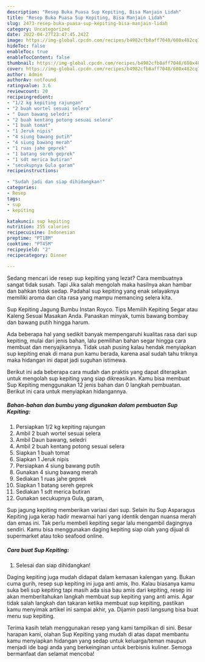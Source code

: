 ```yaml
---
description: "Resep Buka Puasa Sup Kepiting, Bisa Manjain Lidah"
title: "Resep Buka Puasa Sup Kepiting, Bisa Manjain Lidah"
slug: 2473-resep-buka-puasa-sup-kepiting-bisa-manjain-lidah
category: Uncategorized
date: 2022-04-27T23:47:45.242Z
image: https://img-global.cpcdn.com/recipes/b4982cfb8aff7048/680x482cq70/sup-kepiting-foto-resep-utama.jpg
hideToc: false
enableToc: true
enableTocContent: false
thumbnail: https://img-global.cpcdn.com/recipes/b4982cfb8aff7048/680x482cq70/sup-kepiting-foto-resep-utama.jpg
cover: https://img-global.cpcdn.com/recipes/b4982cfb8aff7048/680x482cq70/sup-kepiting-foto-resep-utama.jpg
author: Admin
authorAv: notfound
ratingvalue: 3.6
reviewcount: 20
recipeingredient:
- "1/2 kg kepiting rajungan"
- "2 buah wortel sesuai selera"
- " Daun bawang seledri"
- "2 buah kentang potong sesuai selera"
- "1 buah tomat"
- "1 Jeruk nipis"
- "4 siung bawang putih"
- "4 siung bawang merah"
- "1 ruas jahe geprek"
- "1 batang sereh geprek"
- "1 sdt merica butiran"
- "secukupnya Gula garam"
recipeinstructions:

- "Sudah jadi dan siap dihidangkan!"
categories:
- Resep
tags:
- sup
- kepiting

katakunci: sup kepiting 
nutrition: 255 calories
recipecuisine: Indonesian
preptime: "PT18M"
cooktime: "PT45M"
recipeyield: "2"
recipecategory: Dinner

---
```



Sedang mencari ide resep sup kepiting yang lezat? Cara membuatnya sangat tidak susah. Tapi Jika salah mengolah maka hasilnya akan hambar dan bahkan tidak sedap. Padahal sup kepiting yang enak selayaknya memiliki aroma dan cita rasa yang mampu memancing selera kita.


Sup Kepiting Jagung Bumbu Instan Royco. Tips Memilih Kepiting Segar atau Kaleng Sesuai Masakan Anda. Panaskan minyak, tumis bawang bombay dan bawang putih hingga harum.

Ada beberapa hal yang sedikit banyak mempengaruhi kualitas rasa dari sup kepiting, mulai dari jenis bahan, lalu pemilihan bahan segar hingga cara membuat dan menyajikannya. Tidak usah pusing kalau hendak menyiapkan sup kepiting enak di mana pun kamu berada, karena asal sudah tahu triknya maka hidangan ini dapat jadi suguhan istimewa.


Berikut ini ada beberapa cara mudah dan praktis yang dapat diterapkan untuk mengolah sup kepiting yang siap dikreasikan. Kamu bisa membuat Sup Kepiting menggunakan 12 jenis bahan dan 0 langkah pembuatan. Berikut ini cara untuk menyiapkan hidangannya.

<!--inarticleads1-->

##### Bahan-bahan dan bumbu yang digunakan dalam pembuatan Sup Kepiting:

1. Persiapkan 1/2 kg kepiting rajungan
1. Ambil 2 buah wortel sesuai selera
1. Ambil  Daun bawang, seledri
1. Ambil 2 buah kentang potong sesuai selera
1. Siapkan 1 buah tomat
1. Siapkan 1 Jeruk nipis
1. Persiapkan 4 siung bawang putih
1. Gunakan 4 siung bawang merah
1. Sediakan 1 ruas jahe geprek
1. Siapkan 1 batang sereh geprek
1. Sediakan 1 sdt merica butiran
1. Gunakan secukupnya Gula, garam,


Sup jagung kepiting memberikan variasi dari sup. Selain itu Sup Asparagus Kepiting juga kerap hadir mewarnai hari yang identik dengan nuansa merah dan emas ini. Tak perlu membeli kepiting segar lalu mengambil dagingnya sendiri. Kamu bisa menggunakan daging kepiting siap olah yang dijual di supermarket atau toko seafood online. 

<!--inarticleads2-->

##### Cara buat Sup Kepiting:


1. Selesai dan siap dihidangkan!

Daging kepiting juga mudah didapat dalam kemasan kalengan yang. Bukan cuma gurih, resep sup kepiting ini juga anti amis, lho. Kalau biasanya kamu suka beli sup kepiting tapi masih ada sisa bau amis dari kepiting, resep ini akan memberitahukan langkah membuat sup kepiting yang anti amis. Agar tidak salah langkah dan takaran ketika membuat sup kepiting, pastikan kamu menyimak artikel ini sampai akhir, ya. Dijamin pasti langsung bisa buat menu sup kepiting. 

Terima kasih telah menggunakan resep yang kami tampilkan di sini. Besar harapan kami, olahan Sup Kepiting yang mudah di atas dapat membantu kamu menyiapkan hidangan yang sedap untuk keluarga/teman maupun menjadi ide bagi anda yang berkeinginan untuk berbisnis kuliner. Semoga bermanfaat dan selamat mencoba!
